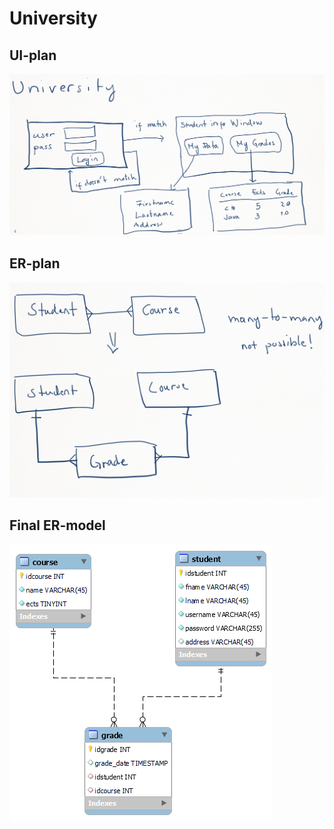 # University

## UI-plan
<img src="images/frontend_plan.png">

## ER-plan 
<img src="images/er_plan.png">

## Final ER-model
<img src="images/er_model.png">
